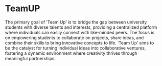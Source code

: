 # TeamUP

The primary goal of 'Team Up' is to bridge the gap between university students with diverse talents and interests, providing a centralized platform where individuals can easily connect with like-minded peers. The focus is on empowering students to collaborate on projects, share ideas, and combine their skills to bring innovative concepts to life. 'Team Up' aims to be the catalyst for turning individual ideas into collaborative ventures, fostering a dynamic environment where creativity thrives through meaningful partnerships.
